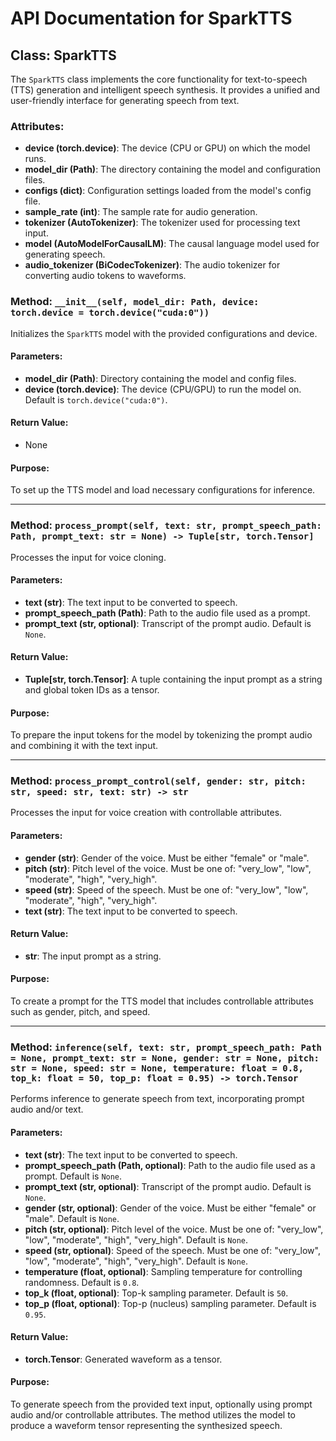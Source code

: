# API Documentation for SparkTTS

## Class: SparkTTS

The `SparkTTS` class implements the core functionality for text-to-speech (TTS) generation and intelligent speech synthesis. It provides a unified and user-friendly interface for generating speech from text.

### Attributes:
- **device (torch.device)**: The device (CPU or GPU) on which the model runs.
- **model_dir (Path)**: The directory containing the model and configuration files.
- **configs (dict)**: Configuration settings loaded from the model's config file.
- **sample_rate (int)**: The sample rate for audio generation.
- **tokenizer (AutoTokenizer)**: The tokenizer used for processing text input.
- **model (AutoModelForCausalLM)**: The causal language model used for generating speech.
- **audio_tokenizer (BiCodecTokenizer)**: The audio tokenizer for converting audio tokens to waveforms.

### Method: `__init__(self, model_dir: Path, device: torch.device = torch.device("cuda:0"))`
Initializes the `SparkTTS` model with the provided configurations and device.

#### Parameters:
- **model_dir (Path)**: Directory containing the model and config files.
- **device (torch.device)**: The device (CPU/GPU) to run the model on. Default is `torch.device("cuda:0")`.

#### Return Value:
- None

#### Purpose:
To set up the TTS model and load necessary configurations for inference.

---

### Method: `process_prompt(self, text: str, prompt_speech_path: Path, prompt_text: str = None) -> Tuple[str, torch.Tensor]`
Processes the input for voice cloning.

#### Parameters:
- **text (str)**: The text input to be converted to speech.
- **prompt_speech_path (Path)**: Path to the audio file used as a prompt.
- **prompt_text (str, optional)**: Transcript of the prompt audio. Default is `None`.

#### Return Value:
- **Tuple[str, torch.Tensor]**: A tuple containing the input prompt as a string and global token IDs as a tensor.

#### Purpose:
To prepare the input tokens for the model by tokenizing the prompt audio and combining it with the text input.

---

### Method: `process_prompt_control(self, gender: str, pitch: str, speed: str, text: str) -> str`
Processes the input for voice creation with controllable attributes.

#### Parameters:
- **gender (str)**: Gender of the voice. Must be either "female" or "male".
- **pitch (str)**: Pitch level of the voice. Must be one of: "very_low", "low", "moderate", "high", "very_high".
- **speed (str)**: Speed of the speech. Must be one of: "very_low", "low", "moderate", "high", "very_high".
- **text (str)**: The text input to be converted to speech.

#### Return Value:
- **str**: The input prompt as a string.

#### Purpose:
To create a prompt for the TTS model that includes controllable attributes such as gender, pitch, and speed.

---

### Method: `inference(self, text: str, prompt_speech_path: Path = None, prompt_text: str = None, gender: str = None, pitch: str = None, speed: str = None, temperature: float = 0.8, top_k: float = 50, top_p: float = 0.95) -> torch.Tensor`
Performs inference to generate speech from text, incorporating prompt audio and/or text.

#### Parameters:
- **text (str)**: The text input to be converted to speech.
- **prompt_speech_path (Path, optional)**: Path to the audio file used as a prompt. Default is `None`.
- **prompt_text (str, optional)**: Transcript of the prompt audio. Default is `None`.
- **gender (str, optional)**: Gender of the voice. Must be either "female" or "male". Default is `None`.
- **pitch (str, optional)**: Pitch level of the voice. Must be one of: "very_low", "low", "moderate", "high", "very_high". Default is `None`.
- **speed (str, optional)**: Speed of the speech. Must be one of: "very_low", "low", "moderate", "high", "very_high". Default is `None`.
- **temperature (float, optional)**: Sampling temperature for controlling randomness. Default is `0.8`.
- **top_k (float, optional)**: Top-k sampling parameter. Default is `50`.
- **top_p (float, optional)**: Top-p (nucleus) sampling parameter. Default is `0.95`.

#### Return Value:
- **torch.Tensor**: Generated waveform as a tensor.

#### Purpose:
To generate speech from the provided text input, optionally using prompt audio and/or controllable attributes. The method utilizes the model to produce a waveform tensor representing the synthesized speech.

